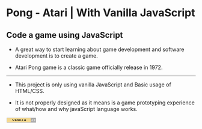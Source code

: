 
# Pong - Atari | With Vanilla JavaScript

  

## Code a game using JavaScript

  

- A great way to start learning about game development and software development is to create a game.

- Atari Pong game is a classic game officially release in 1972.

  

-----

- This project is only using vanilla JavaScript and Basic usage of HTML/CSS.

- It is not properly designed as it means is a game prototyping experience of  what/how and why javaScript language works.

![vanillajs](https://raw.githubusercontent.com/iagokrt/Atari-PingPong/master/vanilla.png)
